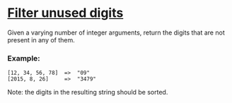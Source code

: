 # [Filter unused digits](https://www.codewars.com/kata/55de6173a8fbe814ee000061) #

Given a varying number of integer arguments, return the digits that are not present in any of them.

### Example: ###

    [12, 34, 56, 78]  =>  "09"
    [2015, 8, 26]     =>  "3479"

Note: the digits in the resulting string should be sorted.
